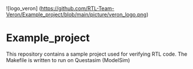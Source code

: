 ![logo_veron] (https://github.com/RTL-Team-Veron/Example_project/blob/main/picture/veron_logo.png)
# Example_project
This repository contains a sample project used for verifying RTL code. The Makefile is written to run on Questasim (ModelSim)
